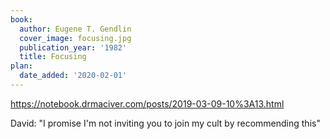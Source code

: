 ```yaml
---
book:
  author: Eugene T. Gendlin
  cover_image: focusing.jpg
  publication_year: '1982'
  title: Focusing
plan:
  date_added: '2020-02-01'
---
```


<https://notebook.drmaciver.com/posts/2019-03-09-10%3A13.html>

David: "I promise I'm not inviting you to join my cult by recommending this"
